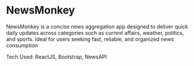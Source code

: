 # NewsMonkey

NewsMonkey is a concise news aggregation app designed to deliver quick daily updates
across categories such as current affairs, weather, politics, and sports. Ideal for users seeking
fast, reliable, and organized news consumption

Tech Used: ReactJS, Bootstrap, NewsAPI
